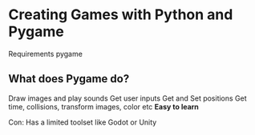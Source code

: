 ﻿# Creating Games with Python and Pygame

Requirements
pygame

## What does Pygame do?
Draw images and play sounds
Get user inputs
Get and Set positions
Get time, collisions, transform images, color etc
<strong> Easy to learn </strong>

Con:
Has a limited toolset like Godot or Unity


